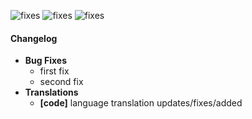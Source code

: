 ![fixes](https://img.shields.io/badge/improvments-X-green.svg?style=flat-square) ![fixes](https://img.shields.io/badge/bug%20fixes-X-red.svg?style=flat-square) ![fixes](https://img.shields.io/badge/translations-X-blue.svg?style=flat-square)

#### Changelog
 - **Bug Fixes**
     - first fix
     - second fix
 - **Translations**
     - **[code]** language translation updates/fixes/added
